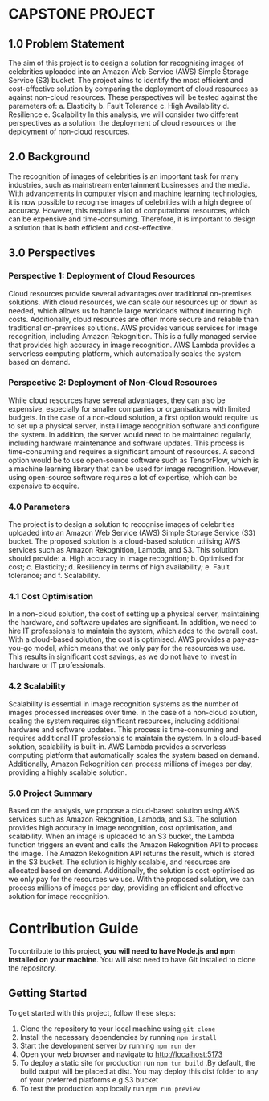 # CAPSTONE PROJECT

## 1.0 Problem Statement

The aim of this project is to design a solution for recognising images of celebrities uploaded into an Amazon Web Service (AWS) Simple Storage Service (S3) bucket. The project aims to identify the most efficient and cost-effective solution by comparing the deployment of cloud resources as against non-cloud resources. These perspectives will be tested against the parameters of:
a. Elasticity
b. Fault Tolerance
c. High Availability
d. Resilience
e. Scalability
In this analysis, we will consider two different perspectives as a solution: the deployment of cloud resources or the deployment of non-cloud resources.

## 2.0 Background

The recognition of images of celebrities is an important task for many industries, such as mainstream entertainment businesses and the media. With advancements in computer vision and machine learning technologies, it is now possible to recognise images of celebrities with a high degree of accuracy. However, this requires a lot of computational resources, which can be expensive and time-consuming.
Therefore, it is important to design a solution that is both efficient and cost-effective.

## 3.0 Perspectives

### Perspective 1: Deployment of Cloud Resources

Cloud resources provide several advantages over traditional on-premises solutions. With cloud resources, we can scale our resources up or down as needed, which allows us to handle large workloads without incurring high costs. Additionally, cloud resources are often more secure and reliable than traditional on-premises solutions.
AWS provides various services for image recognition, including Amazon Rekognition. This is a fully managed service that provides high accuracy in image recognition. AWS Lambda provides a serverless computing platform, which automatically scales the system based on demand.

### Perspective 2: Deployment of Non-Cloud Resources

While cloud resources have several advantages, they can also be expensive, especially for smaller companies or organisations with limited budgets.
In the case of a non-cloud solution, a first option would require us to set up a physical server, install image recognition software and configure the system. In addition, the server would need to be maintained regularly, including hardware maintenance and software updates. This process is time-consuming and requires a significant amount of resources.
A second option would be to use open-source software such as TensorFlow, which is a machine learning library that can be used for image recognition. However, using open-source software requires a lot of expertise, which can be expensive to acquire.

### 4.0 Parameters

The project is to design a solution to recognise images of celebrities uploaded into an Amazon Web Service (AWS) Simple Storage Service (S3) bucket. The proposed solution is a cloud-based solution utilising AWS services such as Amazon Rekognition, Lambda, and S3.
This solution should provide:
a. High accuracy in image recognition;
b. Optimised for cost;
c. Elasticity;
d. Resiliency in terms of high availability;
e. Fault tolerance; and
f. Scalability.

### 4.1 Cost Optimisation

In a non-cloud solution, the cost of setting up a physical server, maintaining the hardware, and software updates are significant. In addition, we need to hire IT professionals to maintain the system, which adds to the overall cost.
With a cloud-based solution, the cost is optimised. AWS provides a pay-as-you-go model, which means that we only pay for the resources we use. This results in significant cost savings, as we do not have to invest in hardware or IT professionals.

### 4.2 Scalability

Scalability is essential in image recognition systems as the number of images processed increases over time. In the case of a non-cloud solution, scaling the system requires significant resources, including additional hardware and software updates. This process is time-consuming and requires additional IT professionals to maintain the system.
In a cloud-based solution, scalability is built-in. AWS Lambda provides a serverless computing platform that automatically scales the system based on demand. Additionally, Amazon Rekognition can process millions of images per day, providing a highly scalable solution.

### 5.0 Project Summary

Based on the analysis, we propose a cloud-based solution using AWS services such as Amazon Rekognition, Lambda, and S3. The solution provides high accuracy in image recognition, cost optimisation, and scalability.
When an image is uploaded to an S3 bucket, the Lambda function triggers an event and calls the Amazon Rekognition API to process the image. The Amazon Rekognition API returns the result, which is stored in the S3 bucket. The solution is highly scalable, and resources are allocated based on demand. Additionally, the solution is cost-optimised as we only pay for the resources we use.
With the proposed solution, we can process millions of images per day, providing an efficient and effective solution for image recognition.

# Contribution Guide

To contribute to this project, **you will need to have Node.js and npm installed on your machine**. You will also need to have Git installed to clone the repository.

## Getting Started

To get started with this project, follow these steps:

1. Clone the repository to your local machine using `git clone`
2. Install the necessary dependencies by running `npm install`
3. Start the development server by running `npm run dev`
4. Open your web browser and navigate to <http://localhost:5173>
5. To deploy a static site for production run `npm tun build` .By default, the build output will be placed at dist. You may deploy this dist folder to any of your preferred platforms e.g S3 bucket
6. To test the production app locally run `npm run preview`

